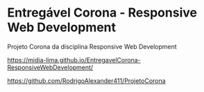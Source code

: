 # Entregável Corona - Responsive Web Development
Projeto Corona da disciplina Responsive Web Development

https://midia-lima.github.io/EntregavelCorona-ResponsiveWebDevelopment/


https://github.com/RodrigoAlexander411/ProjetoCorona
